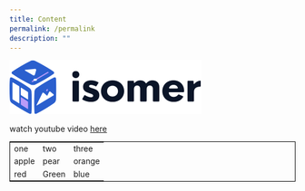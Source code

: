 ```yaml
---
title: Content
permalink: /permalink
description: ""
---
```

![](/images/isomer-logo.svg)

watch youtube video [here](https://www.youtube.com/watch?v=FhznxmQuIKc)


<style>
	table {
		border: 1px solid black
	}
</style>
<table> 
	<tr> 
		<td> one </td>
		<td> two </td>
		<td> three </td>
	<tr>
		<td> apple </td>
		<td> pear </td>
		<td> orange </td>
	</tr>
	<tr>
		<td> red </td>
		<td> Green </td>
		<td> blue </td>
	</tr>
</table>